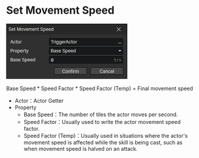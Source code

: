 # Set Movement Speed

![](img/setMovementSpeed-1.png)

Base Speed \* Speed Factor \* Speed Factor (Temp) = Final movement speed

- Actor：Actor Getter
- Property
  - Base Speed：The number of tiles the actor moves per second.
  - Speed Factor：Usually used to write the actor movement speed factor.
  - Speed Factor (Temp)：Usually used in situations where the actor's movement speed is affected while the skill is being cast, such as when movement speed is halved on an attack.